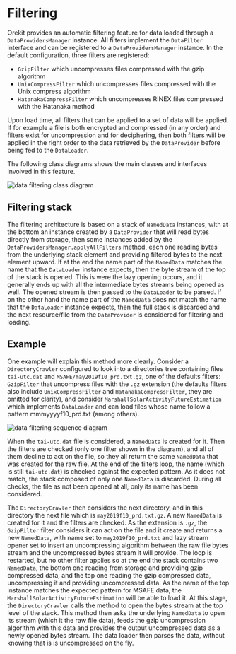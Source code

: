 <!--- Copyright 2002-2020 CS GROUP
  Licensed under the Apache License, Version 2.0 (the "License");
  you may not use this file except in compliance with the License.
  You may obtain a copy of the License at

    http://www.apache.org/licenses/LICENSE-2.0

  Unless required by applicable law or agreed to in writing, software
  distributed under the License is distributed on an "AS IS" BASIS,
  WITHOUT WARRANTIES OR CONDITIONS OF ANY KIND, either express or implied.
  See the License for the specific language governing permissions and
  limitations under the License.
-->

# Filtering

Orekit provides an automatic filtering feature for data loaded through a
`DataProvidersManager` instance. All filters implement the `DataFilter`
interface and can be registered to a `DataProvidersManager`
instance. In the default configuration, three filters are registered:

  - `GzipFilter` which uncompresses files compressed with the gzip algorithm
  - `UnixCompressFilter` which uncompresses files compressed with the Unix compress algorithm
  - `HatanakaCompressFilter` which uncompresses RINEX files compressed with the Hatanaka method

Upon load time, all filters that can be applied to a set of data will
be applied. If for example a file is both encrypted and compressed
(in any order) and filters exist for uncompression and for deciphering,
then both filters wiil be applied in the right order to the data retrieved
by the `DataProvider` before being fed to the `DataLoader`.

The following class diagrams shows the main classes and interfaces involved
in this feature.

![data filtering class diagram](../images/design/data-filtering-class-diagram.png)

## Filtering stack

The filtering architecture is based on a stack of `NamedData` instances, with at the bottom
an instance created by a `DataProvider` that will read bytes directly from storage, then some
instances added  by the `DataProvidersManager.applyAllFilters` method, each one reading
bytes from the underlying stack element and providing filtered bytes to the next element
upward. If at the end the name part of the `NamedData` matches the name that the
`DataLoader` instance expects, then the byte stream of the top of the stack is opened. This is
were the lazy opening occurs, and it generally ends up with all the intermediate bytes streams
being opened as well. The opened stream is then passed to the `DataLoader` to be parsed. If
on the other hand the name part of the `NamedData` does not match the name that the
`DataLoader` instance expects, then the full stack is discarded and the next resource/file
from the `DataProvider` is considered for filtering and loading.

## Example

One example will explain this method more clearly. Consider a `DirectoryCrawler`
configured to look into a directories tree containing files `tai-utc.dat` and
`MSAFE/may2019f10_prd.txt.gz`, one of the defaults filters: `GzipFilter` that uncompress files
with the `.gz` extension (the defaults filters also include `UnixCompressFilter` and
`HatanakaCompressFilter`, they are omitted for clarity), and consider
`MarshallSolarActivityFutureEstimation` which implements `DataLoader` and can
load files whose name follow a pattern mmmyyyyf10_prd.txt (among others).

![data filtering sequence diagram](../images/design/data-filtering-sequence-diagram.png)

When the `tai-utc.dat` file is considered, a `NamedData` is created for it. Then the
filters are checked (only one filter shown in the diagram), and all of them decline to act
on the file, so they all return the same `NamedData` that was created for the raw file.
At the end of the filters loop, the name (which is still `tai-utc.dat`) is checked against the
expected pattern. As it does not match, the stack composed of only one `NamedData` is discarded.
During all checks, the file as not been opened at all, only its name has been considered.

The `DirectoryCrawler` then considers the next directory, and in this directory the next
file which is `may2019f10_prd.txt.gz`. A new `NamedData` is created for it and the filters are
checked. As the extension is `.gz`, the `GzipFilter` filter considers it can act on the file
and it create and returns a new `NamedData`, with name set to `may2019f10_prd.txt` and lazy
stream opener set to insert an uncompressing algorithm between the raw file bytes
stream and the uncompressed bytes stream it will provide. The loop is restarted, but no other
filter applies so at the end the stack contains two `NamedData`, the bottom one reading from
storage and providing gzip compressed data, and the top one reading the gzip compressed data,
uncompressing it and providing uncompressed data. As the name of the top instance matches the
expected pattern for MSAFE data, the `MarshallSolarActivityFutureEstimation` will be able to
load it. At this stage, the `DirectoryCrawler` calls the method to open the bytes stream at the
top level of the stack. This method then asks the underlying `NamedData` to open its stream
(which it the raw file data), feeds the gzip uncompression algorithm with this data and provides
the output uncompressed data as a newly opened bytes stream. The data loader then parses the data,
without knowing that is is uncompressed on the fly.
